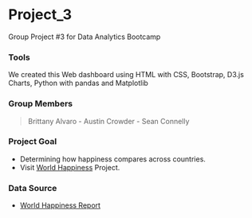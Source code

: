 # Project_3
Group Project #3 for Data Analytics Bootcamp


### Tools
We created this Web dashboard using HTML with CSS, Bootstrap, D3.js Charts, Python with pandas and Matplotlib

### Group Members
>Brittany Alvaro - Austin Crowder - Sean Connelly

### Project Goal
* Determining how happiness compares across countries.
* Visit [World Happiness](https://britalvr.github.io/Project_3/) Project.

### Data Source
* [World Happiness Report](https://www.kaggle.com/unsdsn/world-happiness)
